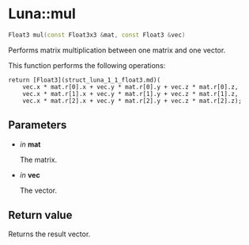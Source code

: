 # Luna::mul

```c++
Float3 mul(const Float3x3 &mat, const Float3 &vec)
```

Performs matrix multiplication between one matrix and one vector. 

This function performs the following operations: 
```
return [Float3](struct_luna_1_1_float3.md)(
    vec.x * mat.r[0].x + vec.y * mat.r[0].y + vec.z * mat.r[0].z,
    vec.x * mat.r[1].x + vec.y * mat.r[1].y + vec.z * mat.r[1].z,
    vec.x * mat.r[2].x + vec.y * mat.r[2].y + vec.z * mat.r[2].z);
```


## Parameters
* *in* **mat**

    The matrix. 

* *in* **vec**

    The vector. 

## Return value
Returns the result vector. 

